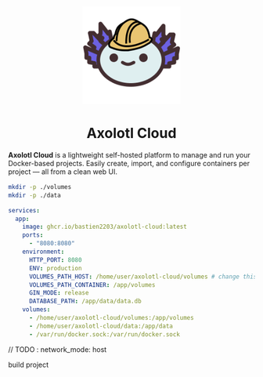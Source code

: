 <p align="center">
  <img src="./.github/images/axolotl-cloud.png" alt="Logo" width="200"/>
</p>

<h1 align="center">Axolotl Cloud</h1>

**Axolotl Cloud** is a lightweight self-hosted platform to manage and run your Docker-based projects.
Easily create, import, and configure containers per project — all from a clean web UI.


```sh
mkdir -p ./volumes
mkdir -p ./data
```

```yml
services:
  app:
    image: ghcr.io/bastien2203/axolotl-cloud:latest
    ports:
      - "8080:8080"
    environment:
      HTTP_PORT: 8080
      ENV: production
      VOLUMES_PATH_HOST: /home/user/axolotl-cloud/volumes # change this to your desired volumes path (e.g., /home/user/axolotl-cloud/volumes)
      VOLUMES_PATH_CONTAINER: /app/volumes
      GIN_MODE: release
      DATABASE_PATH: /app/data/data.db
    volumes:
      - /home/user/axolotl-cloud/volumes:/app/volumes
      - /home/user/axolotl-cloud/data:/app/data
      - /var/run/docker.sock:/var/run/docker.sock

```


// TODO : 
network_mode: host

build project